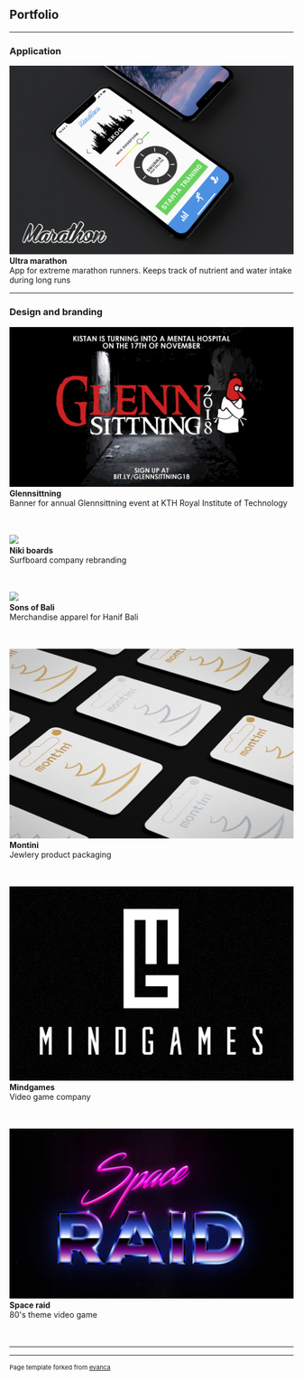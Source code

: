 ## Portfolio

---

### Application 
<img src="images/iPhoneMarathonWLogo.png?raw=true"/>
<b>Ultra marathon</b><br>
App for extreme marathon runners. Keeps track of nutrient and water intake during long runs<br>


---

### Design and branding

<img src="images/GlennsittningGIF.gif?raw=true"/><br>
<b>Glennsittning</b><br>
Banner for annual Glennsittning event at KTH Royal Institute of Technology<br><br><br>

<img src="images/NikiOcean2.png?raw=true"/><br>
<b>Niki boards</b><br>
Surfboard company rebranding<br><br><br>

<img src="images/SoBbanner.png?raw=true"/><br>
<b>Sons of Bali</b><br>
Merchandise apparel for Hanif Bali<br><br><br>

<img src="images/montiniCards.jpg?raw=true"/><br>
<b>Montini</b><br>
Jewlery product packaging<br><br><br>

<img src="images/Mindgames.PNG?raw=true"/><br>
<b>Mindgames</b><br>
Video game company<br><br><br>

<img src="images/SpaceraidCrop.png?raw=true"/><br>
<b>Space raid</b><br>
80's theme video game<br><br><br>

---




---
<p style="font-size:11px">Page template forked from <a href="https://github.com/evanca/quick-portfolio">evanca</a></p>
<!-- Remove above link if you don't want to attibute -->
